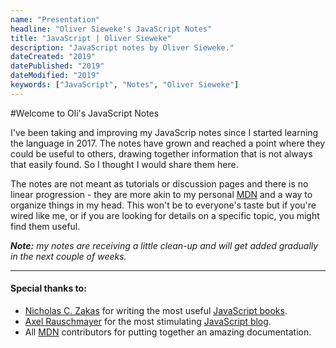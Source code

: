 ```yaml
---
name: "Presentation" 
headline: "Oliver Sieweke's JavaScript Notes"
title: "JavaScript | Oliver Sieweke"
description: "JavaScript notes by Oliver Sieweke."
dateCreated: "2019"
datePublished: "2019"
dateModified: "2019"
keywords: ["JavaScript", "Notes", "Oliver Sieweke"]
---
```


#Welcome to Oli's JavaScript Notes

I've been taking and improving my JavaScrip notes since I started learning the language in 2017. The notes have grown and reached a point where they could be useful to others, drawing together information that is not always that easily found. So I thought I would share them here.

The notes are not meant as tutorials or discussion pages and there is no linear progression - they are more akin to my personal <a href="https://developer.mozilla.org/" target="_blank" rel="noopener noreferrer">MDN</a> and a way to organize things in my head. This won't be to everyone's taste but if you're wired like me, or if you are looking for details on a specific topic, you might find them useful.

_**Note:** my notes are receiving a little clean-up and will get added gradually in the next couple of weeks._

---

#### Special thanks to:
- <a href="https://humanwhocodes.com/" target="_blank" rel="noopener noreferrer">Nicholas C. Zakas</a> for writing the most useful <a href="https://humanwhocodes.com/books/" target="_blank" rel="noopener noreferrer">JavaScript books</a>.
- <a href="http://dr-axel.de/" target="_blank" rel="noopener noreferrer">Axel Rauschmayer</a> for the most stimulating <a href="https://2ality.com/" target="_blank" rel="noopener noreferrer">JavaScript blog</a>.
- All <a href="https://developer.mozilla.org/" target="_blank" rel="noopener noreferrer">MDN</a> contributors for putting together an amazing documentation.
